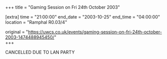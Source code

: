 +++
title = "Gaming Session on Fri 24th October 2003"

[extra]
time = "21:00:00"
end_date = "2003-10-25"
end_time = "04:00:00"
location = "Ramphal R0.03/4"

original = "https://uwcs.co.uk/events/gaming-session-on-fri-24th-october-2003-1474488945450/"    
+++

CANCELLED DUE TO LAN PARTY


